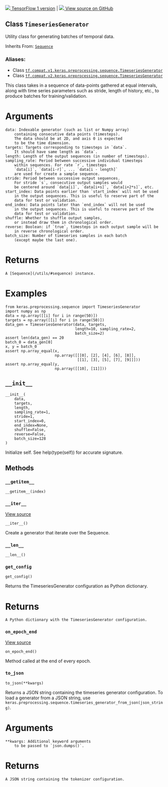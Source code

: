 [ ![](https://tensorflow.google.cn/images/tf_logo_32px.png) TensorFlow 1
version](/versions/r1.15/api_docs/python/tf/keras/preprocessing/sequence/TimeseriesGenerator)
|  [ ![](https://tensorflow.google.cn/images/GitHub-Mark-32px.png) View source
on GitHub
](https://github.com/tensorflow/tensorflow/blob/r2.0/tensorflow/python/keras/preprocessing/sequence.py#L35-L89)  
  
  
## Class `TimeseriesGenerator`

Utility class for generating batches of temporal data.

Inherits From:
[`Sequence`](https://tensorflow.google.cn/api_docs/python/tf/keras/utils/Sequence)

### Aliases:

  * Class [`tf.compat.v1.keras.preprocessing.sequence.TimeseriesGenerator`](/api_docs/python/tf/keras/preprocessing/sequence/TimeseriesGenerator)
  * Class [`tf.compat.v2.keras.preprocessing.sequence.TimeseriesGenerator`](/api_docs/python/tf/keras/preprocessing/sequence/TimeseriesGenerator)

This class takes in a sequence of data-points gathered at equal intervals,
along with time series parameters such as stride, length of history, etc., to
produce batches for training/validation.

# Arguments

    
    
    data: Indexable generator (such as list or Numpy array)
        containing consecutive data points (timesteps).
        The data should be at 2D, and axis 0 is expected
        to be the time dimension.
    targets: Targets corresponding to timesteps in `data`.
        It should have same length as `data`.
    length: Length of the output sequences (in number of timesteps).
    sampling_rate: Period between successive individual timesteps
        within sequences. For rate `r`, timesteps
        `data[i]`, `data[i-r]`, ... `data[i - length]`
        are used for create a sample sequence.
    stride: Period between successive output sequences.
        For stride `s`, consecutive output samples would
        be centered around `data[i]`, `data[i+s]`, `data[i+2*s]`, etc.
    start_index: Data points earlier than `start_index` will not be used
        in the output sequences. This is useful to reserve part of the
        data for test or validation.
    end_index: Data points later than `end_index` will not be used
        in the output sequences. This is useful to reserve part of the
        data for test or validation.
    shuffle: Whether to shuffle output samples,
        or instead draw them in chronological order.
    reverse: Boolean: if `true`, timesteps in each output sample will be
        in reverse chronological order.
    batch_size: Number of timeseries samples in each batch
        (except maybe the last one).
    

# Returns

    
    
    A [Sequence](/utils/#sequence) instance.
    

# Examples

    
    
    from keras.preprocessing.sequence import TimeseriesGenerator
    import numpy as np
    data = np.array([[i] for i in range(50)])
    targets = np.array([[i] for i in range(50)])
    data_gen = TimeseriesGenerator(data, targets,
                                   length=10, sampling_rate=2,
                                   batch_size=2)
    assert len(data_gen) == 20
    batch_0 = data_gen[0]
    x, y = batch_0
    assert np.array_equal(x,
                          np.array([[[0], [2], [4], [6], [8]],
                                    [[1], [3], [5], [7], [9]]]))
    assert np.array_equal(y,
                          np.array([[10], [11]]))
    

## `__init__`

    
    
    __init__(
        data,
        targets,
        length,
        sampling_rate=1,
        stride=1,
        start_index=0,
        end_index=None,
        shuffle=False,
        reverse=False,
        batch_size=128
    )
    

Initialize self. See help(type(self)) for accurate signature.

## Methods

### `__getitem__`

    
    
    __getitem__(index)
    

### `__iter__`

[View
source](https://github.com/tensorflow/tensorflow/blob/r2.0/tensorflow/python/keras/utils/data_utils.py#L403-L406)

    
    
    __iter__()
    

Create a generator that iterate over the Sequence.

### `__len__`

    
    
    __len__()
    

### `get_config`

    
    
    get_config()
    

Returns the TimeseriesGenerator configuration as Python dictionary.

# Returns

    
    
    A Python dictionary with the TimeseriesGenerator configuration.
    

### `on_epoch_end`

[View
source](https://github.com/tensorflow/tensorflow/blob/r2.0/tensorflow/python/keras/utils/data_utils.py#L398-L401)

    
    
    on_epoch_end()
    

Method called at the end of every epoch.

### `to_json`

    
    
    to_json(**kwargs)
    

Returns a JSON string containing the timeseries generator configuration. To
load a generator from a JSON string, use
`keras.preprocessing.sequence.timeseries_generator_from_json(json_string)`.

# Arguments

    
    
    **kwargs: Additional keyword arguments
        to be passed to `json.dumps()`.
    

# Returns

    
    
    A JSON string containing the tokenizer configuration.
    

